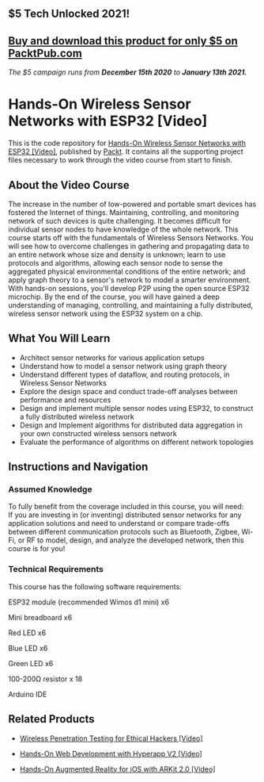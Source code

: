 ## $5 Tech Unlocked 2021!
[Buy and download this product for only $5 on PacktPub.com](https://www.packtpub.com/)
-----
*The $5 campaign         runs from __December 15th 2020__ to __January 13th 2021.__*

# Hands-On Wireless Sensor Networks with ESP32 [Video]
This is the code repository for [Hands-On Wireless Sensor Networks with ESP32 [Video]](https://www.packtpub.com/networking-and-servers/hands-wireless-sensor-networks-esp32-video), published by [Packt](https://www.packtpub.com/?utm_source=github). It contains all the supporting project files necessary to work through the video course from start to finish.
## About the Video Course
The increase in the number of low-powered and portable smart devices has fostered the Internet of things. Maintaining, controlling, and monitoring network of such devices is quite challenging. It becomes difficult for individual sensor nodes to have knowledge of the whole network. 
This course starts off with the fundamentals of Wireless Sensors Networks. You will see how to overcome challenges in gathering and propagating data to an entire network whose size and density is unknown; learn to use protocols and algorithms, allowing each sensor node to sense the aggregated physical environmental conditions of the entire network; and apply graph theory to a sensor's network to model a smarter environment. With hands-on sessions, you'll develop P2P using the open source ESP32 microchip. 
By the end of the course, you will have gained a deep understanding of managing, controlling, and maintaining a fully distributed, wireless sensor network using the ESP32 system on a chip.

<H2>What You Will Learn</H2>
<DIV class=book-info-will-learn-text>
<UL>
<LI>Architect sensor networks for various application setups
<LI>Understand how to model a sensor network using graph theory
<LI>Understand different types of dataflow, and routing protocols, in Wireless Sensor Networks
<LI>Explore the design space and conduct trade-off analyses between performance and resources
<LI>Design and implement multiple sensor nodes using ESP32, to construct a fully distributed wireless network 
<LI>Design and Implement algorithms for distributed data aggregation in your own constructed wireless sensors network
<LI>Evaluate the performance of algorithms on different network topologies </LI></UL></DIV>

## Instructions and Navigation
### Assumed Knowledge
To fully benefit from the coverage included in this course, you will need:<br/>
 If you are investing in (or inventing) distributed sensor networks for any application solutions and need to understand or compare trade-offs between different communication protocols such as Bluetooth, Zigbee, Wi-Fi, or RF to model, design, and analyze the developed network, then this course is for you!
### Technical Requirements
This course has the following software requirements:<br/>

ESP32 module (recommended Wimos d1 mini) x6

Mini breadboard x6

Red LED x6

Blue LED x6

Green LED x6

100-200Ω resistor x 18

Arduino IDE

## Related Products
* [Wireless Penetration Testing for Ethical Hackers [Video]](https://www.packtpub.com/networking-and-servers/wireless-penetration-testing-ethical-hackers-video)

* [Hands-On Web Development with Hyperapp V2 [Video]](https://www.packtpub.com/application-development/hands-web-development-hyperapp-v2-video)

* [Hands-On Augmented Reality for iOS with ARKit 2.0 [Video]](https://www.packtpub.com/application-development/hands-augmented-reality-ios-arkit-20-video)

